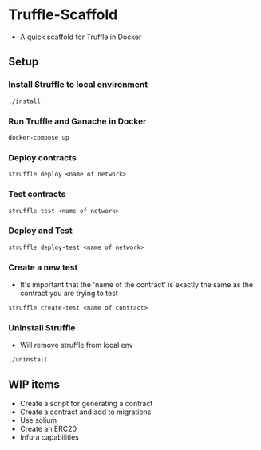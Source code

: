 # Truffle-Scaffold

* A quick scaffold for Truffle in Docker

## Setup

### Install Struffle to local environment
```
./install
```

### Run Truffle and Ganache in Docker
```
docker-compose up
```

### Deploy contracts
```
struffle deploy <name of network>
```

### Test contracts
```
struffle test <name of network>
```

### Deploy and Test
```
struffle deploy-test <name of network>
```

### Create a new test
* It's important that the 'name of the contract' is exactly the same as the contract you are trying to test
```
struffle create-test <name of contract>
```

### Uninstall Struffle
* Will remove struffle from local env
```
./uninstall
```

## WIP items

* Create a script for generating a contract
* Create a contract and add to migrations
* Use solium
* Create an ERC20   
* Infura capabilities
